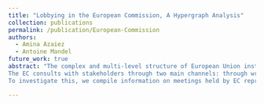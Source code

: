 ```yaml
---
title: "Lobbying in the European Commission, A Hypergraph Analysis"
collection: publications
permalink: /publication/European-Commission
authors:
  - Amina Azaiez
  - Antoine Mandel
future_work: true
abstract: "The complex and multi-level structure of European Union institutions has led to substantial public and academic debate about their legitimacy and democratic quality. One of the focal points of this debate is the European Commission (EC) that is often seen as lacking electoral-based legitimacy. In view of addressing these concerns, the Treaty on European Union has aimed to introduce a form of 'consultative legitimacy' by specifying in its article 11 that 'The European Commission shall carry out broad consultations with parties concerned in order to ensure that the Union's actions are coherent and transparent.' The Treaty further specifies that these engagements with interest groups must align with specific performance criteria: accountability, transparency, efficiency, openness, and inclusiveness. In this paper, we use a large open dataset on meetings between European commissioners and stakeholders to investigate quantitatively whether the actual implementation of the consultation process is in line with the principles of openness and inclusiveness put forward. Openness entails granting all parties, whether organizations or citizens, the opportunity to express their views. Inclusiveness encourages the consideration of a diverse range of perspectives, ensuring a balance and fairness in their representation.
The EC consults with stakeholders through two main channels: through written/online consultations and through face-to-face meetings. Although the former is the most common form of consultation, the latter has been identified as a channel through which substantial influence can be exerted. Our paper studies this high influence channel through an analysis of the network of interactions between EC commission staff (commissioners, their cabinet members, and directorate generals) and stakeholders/third-parties. Notably, we investigate whether the distribution of network centrality across agents, which is standardly considered as a measure of influence in social organizations, is consistent with the principles of openness and inclusiveness.
To investigate this, we compile information on meetings held by EC representatives and build a hypergraph, where the vertices represent EC members and organizations, and hyperedges involve the entities that attend meetings. We begin with examining the overarching structure of the network and assess the centrality of different groups, categorized by country, organization type, and sectors. Subsequently, our analysis narrows down to companies and groups, where we compare their size to their centrality within the network, with the aim of identifying if there is a representation bias in favor of certain subgroups. For our research, we draw upon data from the Transparency Register of the EU and the Orbis dataset. Meeting data is accessible through the EC members' website."

---
```

